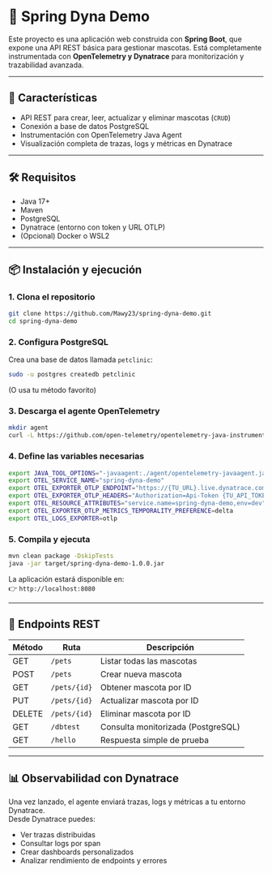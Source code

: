 # 🐾 Spring Dyna Demo

Este proyecto es una aplicación web construida con **Spring Boot**, que expone una API REST básica para gestionar mascotas. Está completamente instrumentada con **OpenTelemetry y Dynatrace** para monitorización y trazabilidad avanzada.

---

## 🚀 Características

- API REST para crear, leer, actualizar y eliminar mascotas (`CRUD`)
- Conexión a base de datos PostgreSQL
- Instrumentación con OpenTelemetry Java Agent
- Visualización completa de trazas, logs y métricas en Dynatrace

---

## 🛠 Requisitos

- Java 17+
- Maven
- PostgreSQL
- Dynatrace (entorno con token y URL OTLP)
- (Opcional) Docker o WSL2

---

## 📦 Instalación y ejecución

### 1. Clona el repositorio

```bash
git clone https://github.com/Mawy23/spring-dyna-demo.git
cd spring-dyna-demo
```

### 2. Configura PostgreSQL

Crea una base de datos llamada `petclinic`:

```bash
sudo -u postgres createdb petclinic
```

(O usa tu método favorito)

### 3. Descarga el agente OpenTelemetry

```bash
mkdir agent
curl -L https://github.com/open-telemetry/opentelemetry-java-instrumentation/releases/latest/download/opentelemetry-javaagent.jar -o agent/opentelemetry-javaagent.jar
```

### 4. Define las variables necesarias

```bash
export JAVA_TOOL_OPTIONS="-javaagent:./agent/opentelemetry-javaagent.jar"
export OTEL_SERVICE_NAME="spring-dyna-demo"
export OTEL_EXPORTER_OTLP_ENDPOINT="https://{TU_URL}.live.dynatrace.com/api/v2/otlp"
export OTEL_EXPORTER_OTLP_HEADERS="Authorization=Api-Token {TU_API_TOKEN}"
export OTEL_RESOURCE_ATTRIBUTES="service.name=spring-dyna-demo,env=dev"
export OTEL_EXPORTER_OTLP_METRICS_TEMPORALITY_PREFERENCE=delta
export OTEL_LOGS_EXPORTER=otlp
```

### 5. Compila y ejecuta

```bash
mvn clean package -DskipTests
java -jar target/spring-dyna-demo-1.0.0.jar
```

La aplicación estará disponible en:  
👉 `http://localhost:8080`

---

## 📡 Endpoints REST

| Método | Ruta         | Descripción                      |
|--------|--------------|----------------------------------|
| GET    | `/pets`      | Listar todas las mascotas        |
| POST   | `/pets`      | Crear nueva mascota              |
| GET    | `/pets/{id}` | Obtener mascota por ID           |
| PUT    | `/pets/{id}` | Actualizar mascota por ID        |
| DELETE | `/pets/{id}` | Eliminar mascota por ID          |
| GET    | `/dbtest`    | Consulta monitorizada (PostgreSQL) |
| GET    | `/hello`     | Respuesta simple de prueba       |

---

## 📊 Observabilidad con Dynatrace

Una vez lanzado, el agente enviará trazas, logs y métricas a tu entorno Dynatrace.  
Desde Dynatrace puedes:

- Ver trazas distribuidas
- Consultar logs por span
- Crear dashboards personalizados
- Analizar rendimiento de endpoints y errores

